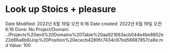 # Look up Stoics + pleasure

Date Modified: 2022년 6월 19일 오전 6:16
Date created: 2022년 6월 19일 오전 6:16
Done: No
Project/Domain: ../Projects%20and%20Domains%20Table%20aa921663acb044e4be8852e22d66a8b9/Jop%20Position%20ececb4289fc7434c87bd56687857ca8e.md
Value: 100